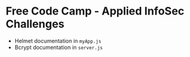 # Free Code Camp - Applied InfoSec Challenges

- Helmet documentation in `myApp.js`
- Bcrypt documentation in `server.js`
